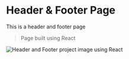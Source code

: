 #  Header & Footer Page

This is a header and footer page

> Page built using React

![Header and Footer project image using React](https://github.com/kobikibu/headers-and-footers/blob/main/images/render.png)


